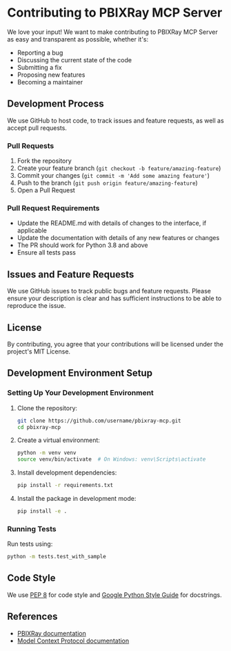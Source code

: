 # Contributing to PBIXRay MCP Server

We love your input! We want to make contributing to PBIXRay MCP Server as easy and transparent as possible, whether it's:

- Reporting a bug
- Discussing the current state of the code
- Submitting a fix
- Proposing new features
- Becoming a maintainer

## Development Process

We use GitHub to host code, to track issues and feature requests, as well as accept pull requests.

### Pull Requests

1. Fork the repository
2. Create your feature branch (`git checkout -b feature/amazing-feature`)
3. Commit your changes (`git commit -m 'Add some amazing feature'`)
4. Push to the branch (`git push origin feature/amazing-feature`)
5. Open a Pull Request

### Pull Request Requirements

- Update the README.md with details of changes to the interface, if applicable
- Update the documentation with details of any new features or changes
- The PR should work for Python 3.8 and above
- Ensure all tests pass

## Issues and Feature Requests

We use GitHub issues to track public bugs and feature requests. Please ensure your description is clear and has sufficient instructions to be able to reproduce the issue.

## License

By contributing, you agree that your contributions will be licensed under the project's MIT License.

## Development Environment Setup

### Setting Up Your Development Environment

1. Clone the repository:
   ```bash
   git clone https://github.com/username/pbixray-mcp.git
   cd pbixray-mcp
   ```

2. Create a virtual environment:
   ```bash
   python -m venv venv
   source venv/bin/activate  # On Windows: venv\Scripts\activate
   ```

3. Install development dependencies:
   ```bash
   pip install -r requirements.txt
   ```

4. Install the package in development mode:
   ```bash
   pip install -e .
   ```

### Running Tests

Run tests using:

```bash
python -m tests.test_with_sample
```

## Code Style

We use [PEP 8](https://www.python.org/dev/peps/pep-0008/) for code style and [Google Python Style Guide](https://google.github.io/styleguide/pyguide.html) for docstrings.

## References

- [PBIXRay documentation](https://github.com/Hugoberry/pbixray)
- [Model Context Protocol documentation](https://modelcontextprotocol.io/)
